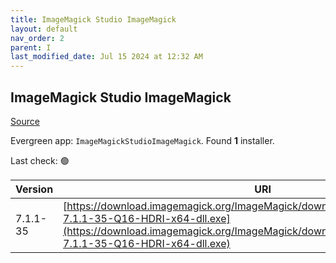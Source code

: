 ```yaml
---
title: ImageMagick Studio ImageMagick
layout: default
nav_order: 2
parent: I
last_modified_date: Jul 15 2024 at 12:32 AM
---
```


## ImageMagick Studio ImageMagick

[Source](https://imagemagick.org/)

Evergreen app: `ImageMagickStudioImageMagick`. Found **1** installer.

Last check: 🟢

| Version  | URI                                                                                                                                                                                                                  |
| -------- | -------------------------------------------------------------------------------------------------------------------------------------------------------------------------------------------------------------------- |
| 7.1.1-35 | [https://download.imagemagick.org/ImageMagick/download/binaries/ImageMagick-7.1.1-35-Q16-HDRI-x64-dll.exe](https://download.imagemagick.org/ImageMagick/download/binaries/ImageMagick-7.1.1-35-Q16-HDRI-x64-dll.exe) |
